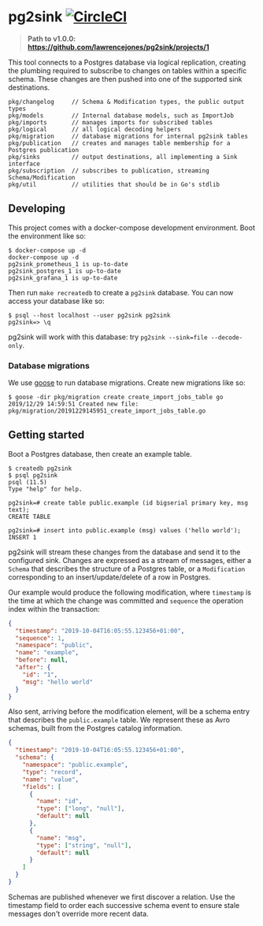 # pg2sink [![CircleCI](https://circleci.com/gh/lawrencejones/pg2sink.svg?style=svg)](https://circleci.com/gh/lawrencejones/pg2sink)

> **Path to v1.0.0: https://github.com/lawrencejones/pg2sink/projects/1**

This tool connects to a Postgres database via logical replication, creating the
plumbing required to subscribe to changes on tables within a specific schema.
These changes are then pushed into one of the supported sink destinations.

```
pkg/changelog     // Schema & Modification types, the public output types
pkg/models        // Internal database models, such as ImportJob
pkg/imports       // manages imports for subscribed tables
pkg/logical       // all logical decoding helpers
pkg/migration     // database migrations for internal pg2sink tables
pkg/publication   // creates and manages table membership for a Postgres publication
pkg/sinks         // output destinations, all implementing a Sink interface
pkg/subscription  // subscribes to publication, streaming Schema/Modification
pkg/util          // utilities that should be in Go's stdlib
```

## Developing

This project comes with a docker-compose development environment. Boot the
environment like so:

```console
$ docker-compose up -d
docker-compose up -d
pg2sink_prometheus_1 is up-to-date
pg2sink_postgres_1 is up-to-date
pg2sink_grafana_1 is up-to-date
```

Then run `make recreatedb` to create a `pg2sink` database. You can now access
your database like so:

```console
$ psql --host localhost --user pg2sink pg2sink
pg2sink=> \q
```

pg2sink will work with this database: try `pg2sink --sink=file --decode-only`.

### Database migrations

We use [goose](github.com/pressly/goose) to run database migrations. Create new
migrations like so:

```console
$ goose -dir pkg/migration create create_import_jobs_table go
2019/12/29 14:59:51 Created new file: pkg/migration/20191229145951_create_import_jobs_table.go
```

## Getting started

Boot a Postgres database, then create an example table.

```console
$ createdb pg2sink
$ psql pg2sink
psql (11.5)
Type "help" for help.

pg2sink=# create table public.example (id bigserial primary key, msg text);
CREATE TABLE

pg2sink=# insert into public.example (msg) values ('hello world');
INSERT 1
```

pg2sink will stream these changes from the database and send it to the
configured sink. Changes are expressed as a stream of messages, either a
`Schema` that describes the structure of a Postgres table, or a `Modification`
corresponding to an insert/update/delete of a row in Postgres.

Our example would produce the following modification, where `timestamp` is the
time at which the change was committed and `sequence` the operation index within
the transaction:

```json
{
  "timestamp": "2019-10-04T16:05:55.123456+01:00",
  "sequence": 1,
  "namespace": "public",
  "name": "example",
  "before": null,
  "after": {
    "id": "1",
    "msg": "hello world"
  }
}
```

Also sent, arriving before the modification element, will be a schema entry that
describes the `public.example` table. We represent these as Avro schemas, built
from the Postgres catalog information.

```json
{
  "timestamp": "2019-10-04T16:05:55.123456+01:00",
  "schema": {
    "namespace": "public.example",
    "type": "record",
    "name": "value",
    "fields": [
      {
        "name": "id",
        "type": ["long", "null"],
        "default": null
      },
      {
        "name": "msg",
        "type": ["string", "null"],
        "default": null
      }
    ]
  }
}
```

Schemas are published whenever we first discover a relation. Use the timestamp
field to order each successive schema event to ensure stale messages don't
override more recent data.
